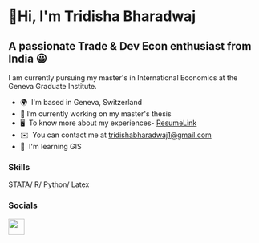 👋Hi, I'm Tridisha Bharadwaj
==========================================================================================================================================

A passionate Trade & Dev Econ enthusiast from India :grinning:
---------------------------------

I am currently pursuing my master's in International Economics at the Geneva Graduate Institute.

* 🌍  I'm based in Geneva, Switzerland
* 🔭 I’m currently working on my master's thesis
* 🖥️  To know more about my experiences- [ResumeLink](https://drive.google.com/file/d/1s-K1KtaiIC3aS--Va8PDnZts-I6Kj_El/view?usp=sharing)
* ✉️  You can contact me at [tridishabharadwaj1@gmail.com](mailto:tridishabharadwaj1@gmail.com)
* 🧠  I'm learning GIS

### Skills

STATA/ R/ Python/ Latex

### Socials

<p align="left"> <a href="https://www.linkedin.com/in/trishbh" target="_blank" rel="noreferrer"> <picture> <source media="(prefers-color-scheme: dark)" srcset="https://raw.githubusercontent.com/danielcranney/readme-generator/main/public/icons/socials/linkedin-dark.svg" /> <source media="(prefers-color-scheme: light)" srcset="https://raw.githubusercontent.com/danielcranney/readme-generator/main/public/icons/socials/linkedin.svg" /> <img src="https://raw.githubusercontent.com/danielcranney/readme-generator/main/public/icons/socials/linkedin.svg" width="32" height="32" /> </picture> </a></p>


